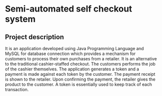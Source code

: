 # Semi-automated self checkout system

## Project description
It is an application developed using Java Programming Language and MySQL for database connection which provides a mechanism for customers to process their own purchases from a retailer. It is an alternative to the traditional cashier-staffed checkout. The customers performs the job of the cashier themselves. The application generates a token and a payment is made against each token by the customer. The payment receipt is shown to the retailer. Upon confirming the payment, the retailer gives the product to the customer. A token is essentially used to keep track of each transaction.
